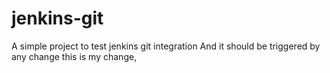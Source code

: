 # jenkins-git

A simple project to test jenkins git integration
And it should be triggered by any change
this is my change,
